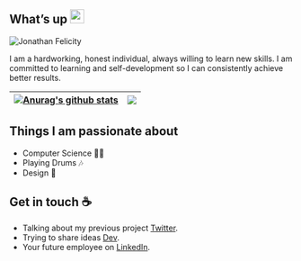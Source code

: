 ## What’s up <img src="https://github.com/jonathanfelicity/jonathanfelicity/blob/main/resource/wave.gif" width="25px" height="25px">

![Jonathan Felicity](https://github.com/jonathanfelicity/jonathanfelicity/blob/main/resource/code%20storm.gif)

I am a hardworking, honest individual, always willing to learn new skills. I am committed to learning and self-development so I can consistently achieve better results.



| <a href="https://github.com/jonathanfelicity/github-readme-stats"><img align="center" src="https://github-readme-stats.vercel.app/api?username=jonathanfelicity&show_icons=true&include_all_commits=true&theme=buefy&hide_border=true" alt="Anurag's github stats" /></a> | <a href="https://github.com/jonathanfelicity/github-readme-stats"><img align="center" src="https://github-readme-stats.vercel.app/api/top-langs/?username=jonathanfelicity&layout=compact&theme=buefy&hide_border=true" /></a> |
| ------------- | ------------- |


## Things I am passionate about

- Computer Science 🤷‍♀️
- Playing Drums 🎶
- Design 🌹

## Get in touch :coffee:

- Talking about my previous project [Twitter](https://twitter.com/jfmurum).
- Trying to share ideas [Dev](https://dev.to/jonathanfelicity).
- Your future employee on [LinkedIn](https://www.linkedin.com/in/jonathanfelicity/).


